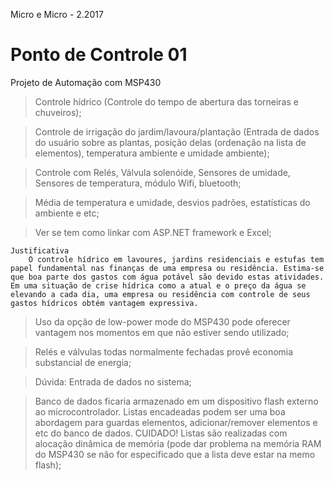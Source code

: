 Micro e Micro - 2.2017

# Ponto de Controle 01

Projeto de Automação com MSP430

> Controle hídrico (Controle do tempo de abertura das torneiras e chuveiros);

> Controle de irrigação do jardim/lavoura/plantação (Entrada de dados do usuário sobre as plantas, posição delas (ordenação na lista de elementos), temperatura ambiente e umidade ambiente);

> Controle com Relés, Válvula solenóide, Sensores de umidade, Sensores de temperatura, módulo Wifi, bluetooth;

> Média de temperatura e umidade, desvios padrões, estatísticas do ambiente e etc;

> Ver se tem como linkar com ASP.NET framework e Excel;

    Justificativa
        O controle hídrico em lavoures, jardins residenciais e estufas tem papel fundamental nas finanças de uma empresa ou residência. Estima-se que boa parte dos gastos com água potável são devido estas atividades. Em uma situação de crise hídrica como a atual e o preço da água se elevando a cada dia, uma empresa ou residência com controle de seus gastos hídricos obtém vantagem expressiva.

> Uso da opção de low-power mode do MSP430 pode oferecer vantagem nos momentos em que não estiver sendo utilizado;

> Relés e válvulas todas normalmente fechadas provê economia substancial de energia;

> Dúvida: Entrada de dados no sistema;

> Banco de dados ficaria armazenado em um dispositivo flash externo ao microcontrolador. Listas encadeadas podem ser uma boa abordagem para guardas elementos, adicionar/remover elementos e etc do banco de dados. CUIDADO! Listas são realizadas com alocação dinâmica de memória (pode dar problema na memória RAM do MSP430 se não for especificado que a lista deve estar na memo flash);
